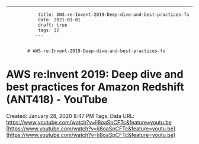 ---
                title: AWS-re-Invent-2019-Deep-dive-and-best-practices-fo
                date: 2021-01-01    
                draft: true
                tags: []
               ---


            # AWS-re-Invent-2019-Deep-dive-and-best-practices-fo

# AWS re:Invent 2019: Deep dive and best practices for Amazon Redshift (ANT418) - YouTube
Created: January 28, 2020 8:47 PM
Tags: Data
URL: https://www.youtube.com/watch?v=lj8oaSpCFTc&feature=youtu.be
[https://www.youtube.com/watch?v=lj8oaSpCFTc&feature=youtu.be](https://www.youtube.com/watch?v=lj8oaSpCFTc&feature=youtu.be)